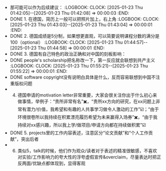 - 那可能可以作为后续建议：
  :LOGBOOK:
  CLOCK: [2025-01-23 Thu 01:42:05]--[2025-01-23 Thu 01:42:08] =>  00:00:03
  :END:
- DONE 1. 在德国，简历上一般可以把照片加上，右上角
  :LOGBOOK:
  CLOCK: [2025-01-23 Thu 01:43:03]--[2025-01-23 Thu 01:43:04] =>  00:00:01
  :END:
- DONE 2. 德国成绩是5分制，如果想更直观，可以简要说明课程分数的满分是100（optional）
  :LOGBOOK:
  CLOCK: [2025-01-23 Thu 01:44:57]--[2025-01-23 Thu 01:44:58] =>  00:00:01
  :END:
- DONE 3. 德国有自己特色的政治正确和对中国的刻板影响：
- DONE people's scholarship把名称改一下，第一反应就会联想到共产主义
  :LOGBOOK:
  CLOCK: [2025-01-23 Thu 01:55:21]--[2025-01-23 Thu 01:55:22] =>  00:00:01
  :END:
- DONE software copyright没有说明白具体是什么，反而容易联想到中国不注重版权问题
- 4. 德国申请的motivation letter非常重要，大家会很关注你出于什么初心来做事情，举例子：“贵所非常有名”✖️，“贵所xx方向的研究，在xx问题上非常有潜力/价值，我希望和有趣的人共事学习做令人激动的工作”☑️；“由于环境很卷所以我持续在积累漂亮履历希望为未来赢得入场券”✖️，“由于我持续对xx感兴趣，所以我上学/做项目/申请方向都在持续做积累”☑️
- DONE 5. projects里的工作内容表述，注意区分“论文贡献”和“个人工作贡献”，突出后者
- 6. 类似5，talk的时候，他们作为观众/读者对于表述的精准很敏感，不喜欢对实验/工作影响力的夸大性的浮夸虚假宣传&overclaim，尽量表达时把正反两面/优缺点都体现到，显得客观